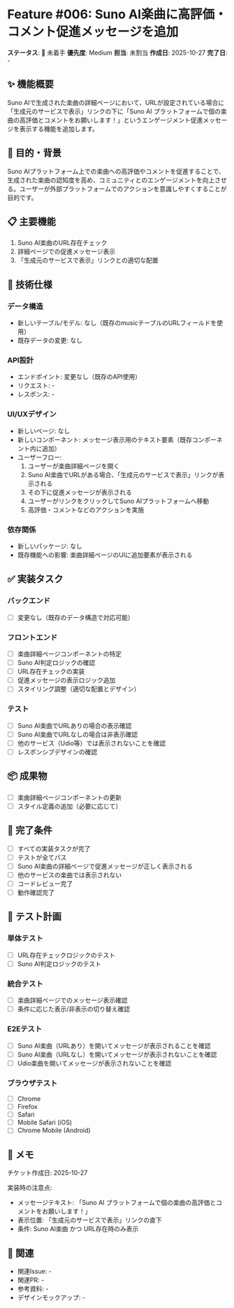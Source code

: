 # Feature #006: Suno AI楽曲に高評価・コメント促進メッセージを追加

**ステータス**: 🔴 未着手
**優先度**: Medium
**担当**: 未割当
**作成日**: 2025-10-27
**完了日**: -

## ✨ 機能概要

Suno AIで生成された楽曲の詳細ページにおいて、URLが設定されている場合に「生成元のサービスで表示」リンクの下に「Suno AI プラットフォームで個の楽曲の高評価とコメントをお願いします！」というエンゲージメント促進メッセージを表示する機能を追加します。

## 🎯 目的・背景

Suno AIプラットフォーム上での楽曲への高評価やコメントを促進することで、生成された楽曲の認知度を高め、コミュニティとのエンゲージメントを向上させる。ユーザーが外部プラットフォームでのアクションを意識しやすくすることが目的です。

## 📋 主要機能

1. Suno AI楽曲のURL存在チェック
2. 詳細ページでの促進メッセージ表示
3. 「生成元のサービスで表示」リンクとの適切な配置

## 🔧 技術仕様

### データ構造
- 新しいテーブル/モデル: なし（既存のmusicテーブルのURLフィールドを使用）
- 既存データの変更: なし

### API設計
- エンドポイント: 変更なし（既存のAPI使用）
- リクエスト: -
- レスポンス: -

### UI/UXデザイン
- 新しいページ: なし
- 新しいコンポーネント: メッセージ表示用のテキスト要素（既存コンポーネント内に追加）
- ユーザーフロー:
  1. ユーザーが楽曲詳細ページを開く
  2. Suno AI楽曲でURLがある場合、「生成元のサービスで表示」リンクが表示される
  3. その下に促進メッセージが表示される
  4. ユーザーがリンクをクリックしてSuno AIプラットフォームへ移動
  5. 高評価・コメントなどのアクションを実施

### 依存関係
- 新しいパッケージ: なし
- 既存機能への影響: 楽曲詳細ページのUIに追加要素が表示される

## ✅ 実装タスク

### バックエンド
- [ ] 変更なし（既存のデータ構造で対応可能）

### フロントエンド
- [ ] 楽曲詳細ページコンポーネントの特定
- [ ] Suno AI判定ロジックの確認
- [ ] URL存在チェックの実装
- [ ] 促進メッセージの表示ロジック追加
- [ ] スタイリング調整（適切な配置とデザイン）

### テスト
- [ ] Suno AI楽曲でURLありの場合の表示確認
- [ ] Suno AI楽曲でURLなしの場合は非表示確認
- [ ] 他のサービス（Udio等）では表示されないことを確認
- [ ] レスポンシブデザインの確認

## 📦 成果物

- [ ] 楽曲詳細ページコンポーネントの更新
- [ ] スタイル定義の追加（必要に応じて）

## 🎯 完了条件

- [ ] すべての実装タスクが完了
- [ ] テストが全てパス
- [ ] Suno AI楽曲の詳細ページで促進メッセージが正しく表示される
- [ ] 他のサービスの楽曲では表示されない
- [ ] コードレビュー完了
- [ ] 動作確認完了

## 🧪 テスト計画

### 単体テスト
- [ ] URL存在チェックロジックのテスト
- [ ] Suno AI判定ロジックのテスト

### 統合テスト
- [ ] 楽曲詳細ページでのメッセージ表示確認
- [ ] 条件に応じた表示/非表示の切り替え確認

### E2Eテスト
- [ ] Suno AI楽曲（URLあり）を開いてメッセージが表示されることを確認
- [ ] Suno AI楽曲（URLなし）を開いてメッセージが表示されないことを確認
- [ ] Udio楽曲を開いてメッセージが表示されないことを確認

### ブラウザテスト
- [ ] Chrome
- [ ] Firefox
- [ ] Safari
- [ ] Mobile Safari (iOS)
- [ ] Chrome Mobile (Android)

## 📝 メモ

チケット作成日: 2025-10-27

実装時の注意点:
- メッセージテキスト: 「Suno AI プラットフォームで個の楽曲の高評価とコメントをお願いします！」
- 表示位置: 「生成元のサービスで表示」リンクの直下
- 条件: Suno AI楽曲 かつ URL存在時のみ表示

## 🔗 関連

- 関連Issue: -
- 関連PR: -
- 参考資料: -
- デザインモックアップ: -
